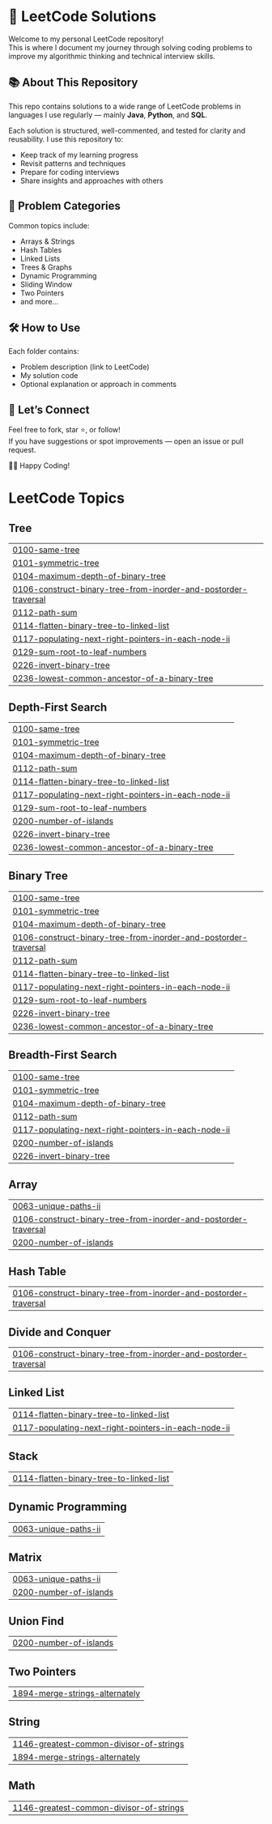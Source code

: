 # 🧠 LeetCode Solutions

Welcome to my personal LeetCode repository!  
This is where I document my journey through solving coding problems to improve my algorithmic thinking and technical interview skills.

## 📚 About This Repository

This repo contains solutions to a wide range of LeetCode problems in languages I use regularly — mainly **Java**, **Python**, and **SQL**.

Each solution is structured, well-commented, and tested for clarity and reusability. I use this repository to:

- Keep track of my learning progress
- Revisit patterns and techniques
- Prepare for coding interviews
- Share insights and approaches with others

## 🧩 Problem Categories

Common topics include:

- Arrays & Strings  
- Hash Tables  
- Linked Lists  
- Trees & Graphs  
- Dynamic Programming  
- Sliding Window  
- Two Pointers  
- and more...

## 🛠️ How to Use

Each folder contains:
- Problem description (link to LeetCode)
- My solution code
- Optional explanation or approach in comments

## 🚀 Let’s Connect

Feel free to fork, star ⭐, or follow!  
If you have suggestions or spot improvements — open an issue or pull request.

🧑‍💻 Happy Coding! 

<!---LeetCode Topics Start-->
# LeetCode Topics
## Tree
|  |
| ------- |
| [0100-same-tree](https://github.com/Rajskij/LeetCode/tree/master/0100-same-tree) |
| [0101-symmetric-tree](https://github.com/Rajskij/LeetCode/tree/master/0101-symmetric-tree) |
| [0104-maximum-depth-of-binary-tree](https://github.com/Rajskij/LeetCode/tree/master/0104-maximum-depth-of-binary-tree) |
| [0106-construct-binary-tree-from-inorder-and-postorder-traversal](https://github.com/Rajskij/LeetCode/tree/master/0106-construct-binary-tree-from-inorder-and-postorder-traversal) |
| [0112-path-sum](https://github.com/Rajskij/LeetCode/tree/master/0112-path-sum) |
| [0114-flatten-binary-tree-to-linked-list](https://github.com/Rajskij/LeetCode/tree/master/0114-flatten-binary-tree-to-linked-list) |
| [0117-populating-next-right-pointers-in-each-node-ii](https://github.com/Rajskij/LeetCode/tree/master/0117-populating-next-right-pointers-in-each-node-ii) |
| [0129-sum-root-to-leaf-numbers](https://github.com/Rajskij/LeetCode/tree/master/0129-sum-root-to-leaf-numbers) |
| [0226-invert-binary-tree](https://github.com/Rajskij/LeetCode/tree/master/0226-invert-binary-tree) |
| [0236-lowest-common-ancestor-of-a-binary-tree](https://github.com/Rajskij/LeetCode/tree/master/0236-lowest-common-ancestor-of-a-binary-tree) |
## Depth-First Search
|  |
| ------- |
| [0100-same-tree](https://github.com/Rajskij/LeetCode/tree/master/0100-same-tree) |
| [0101-symmetric-tree](https://github.com/Rajskij/LeetCode/tree/master/0101-symmetric-tree) |
| [0104-maximum-depth-of-binary-tree](https://github.com/Rajskij/LeetCode/tree/master/0104-maximum-depth-of-binary-tree) |
| [0112-path-sum](https://github.com/Rajskij/LeetCode/tree/master/0112-path-sum) |
| [0114-flatten-binary-tree-to-linked-list](https://github.com/Rajskij/LeetCode/tree/master/0114-flatten-binary-tree-to-linked-list) |
| [0117-populating-next-right-pointers-in-each-node-ii](https://github.com/Rajskij/LeetCode/tree/master/0117-populating-next-right-pointers-in-each-node-ii) |
| [0129-sum-root-to-leaf-numbers](https://github.com/Rajskij/LeetCode/tree/master/0129-sum-root-to-leaf-numbers) |
| [0200-number-of-islands](https://github.com/Rajskij/LeetCode/tree/master/0200-number-of-islands) |
| [0226-invert-binary-tree](https://github.com/Rajskij/LeetCode/tree/master/0226-invert-binary-tree) |
| [0236-lowest-common-ancestor-of-a-binary-tree](https://github.com/Rajskij/LeetCode/tree/master/0236-lowest-common-ancestor-of-a-binary-tree) |
## Binary Tree
|  |
| ------- |
| [0100-same-tree](https://github.com/Rajskij/LeetCode/tree/master/0100-same-tree) |
| [0101-symmetric-tree](https://github.com/Rajskij/LeetCode/tree/master/0101-symmetric-tree) |
| [0104-maximum-depth-of-binary-tree](https://github.com/Rajskij/LeetCode/tree/master/0104-maximum-depth-of-binary-tree) |
| [0106-construct-binary-tree-from-inorder-and-postorder-traversal](https://github.com/Rajskij/LeetCode/tree/master/0106-construct-binary-tree-from-inorder-and-postorder-traversal) |
| [0112-path-sum](https://github.com/Rajskij/LeetCode/tree/master/0112-path-sum) |
| [0114-flatten-binary-tree-to-linked-list](https://github.com/Rajskij/LeetCode/tree/master/0114-flatten-binary-tree-to-linked-list) |
| [0117-populating-next-right-pointers-in-each-node-ii](https://github.com/Rajskij/LeetCode/tree/master/0117-populating-next-right-pointers-in-each-node-ii) |
| [0129-sum-root-to-leaf-numbers](https://github.com/Rajskij/LeetCode/tree/master/0129-sum-root-to-leaf-numbers) |
| [0226-invert-binary-tree](https://github.com/Rajskij/LeetCode/tree/master/0226-invert-binary-tree) |
| [0236-lowest-common-ancestor-of-a-binary-tree](https://github.com/Rajskij/LeetCode/tree/master/0236-lowest-common-ancestor-of-a-binary-tree) |
## Breadth-First Search
|  |
| ------- |
| [0100-same-tree](https://github.com/Rajskij/LeetCode/tree/master/0100-same-tree) |
| [0101-symmetric-tree](https://github.com/Rajskij/LeetCode/tree/master/0101-symmetric-tree) |
| [0104-maximum-depth-of-binary-tree](https://github.com/Rajskij/LeetCode/tree/master/0104-maximum-depth-of-binary-tree) |
| [0112-path-sum](https://github.com/Rajskij/LeetCode/tree/master/0112-path-sum) |
| [0117-populating-next-right-pointers-in-each-node-ii](https://github.com/Rajskij/LeetCode/tree/master/0117-populating-next-right-pointers-in-each-node-ii) |
| [0200-number-of-islands](https://github.com/Rajskij/LeetCode/tree/master/0200-number-of-islands) |
| [0226-invert-binary-tree](https://github.com/Rajskij/LeetCode/tree/master/0226-invert-binary-tree) |
## Array
|  |
| ------- |
| [0063-unique-paths-ii](https://github.com/Rajskij/LeetCode/tree/master/0063-unique-paths-ii) |
| [0106-construct-binary-tree-from-inorder-and-postorder-traversal](https://github.com/Rajskij/LeetCode/tree/master/0106-construct-binary-tree-from-inorder-and-postorder-traversal) |
| [0200-number-of-islands](https://github.com/Rajskij/LeetCode/tree/master/0200-number-of-islands) |
## Hash Table
|  |
| ------- |
| [0106-construct-binary-tree-from-inorder-and-postorder-traversal](https://github.com/Rajskij/LeetCode/tree/master/0106-construct-binary-tree-from-inorder-and-postorder-traversal) |
## Divide and Conquer
|  |
| ------- |
| [0106-construct-binary-tree-from-inorder-and-postorder-traversal](https://github.com/Rajskij/LeetCode/tree/master/0106-construct-binary-tree-from-inorder-and-postorder-traversal) |
## Linked List
|  |
| ------- |
| [0114-flatten-binary-tree-to-linked-list](https://github.com/Rajskij/LeetCode/tree/master/0114-flatten-binary-tree-to-linked-list) |
| [0117-populating-next-right-pointers-in-each-node-ii](https://github.com/Rajskij/LeetCode/tree/master/0117-populating-next-right-pointers-in-each-node-ii) |
## Stack
|  |
| ------- |
| [0114-flatten-binary-tree-to-linked-list](https://github.com/Rajskij/LeetCode/tree/master/0114-flatten-binary-tree-to-linked-list) |
## Dynamic Programming
|  |
| ------- |
| [0063-unique-paths-ii](https://github.com/Rajskij/LeetCode/tree/master/0063-unique-paths-ii) |
## Matrix
|  |
| ------- |
| [0063-unique-paths-ii](https://github.com/Rajskij/LeetCode/tree/master/0063-unique-paths-ii) |
| [0200-number-of-islands](https://github.com/Rajskij/LeetCode/tree/master/0200-number-of-islands) |
## Union Find
|  |
| ------- |
| [0200-number-of-islands](https://github.com/Rajskij/LeetCode/tree/master/0200-number-of-islands) |
## Two Pointers
|  |
| ------- |
| [1894-merge-strings-alternately](https://github.com/Rajskij/LeetCode/tree/master/1894-merge-strings-alternately) |
## String
|  |
| ------- |
| [1146-greatest-common-divisor-of-strings](https://github.com/Rajskij/LeetCode/tree/master/1146-greatest-common-divisor-of-strings) |
| [1894-merge-strings-alternately](https://github.com/Rajskij/LeetCode/tree/master/1894-merge-strings-alternately) |
## Math
|  |
| ------- |
| [1146-greatest-common-divisor-of-strings](https://github.com/Rajskij/LeetCode/tree/master/1146-greatest-common-divisor-of-strings) |
<!---LeetCode Topics End-->